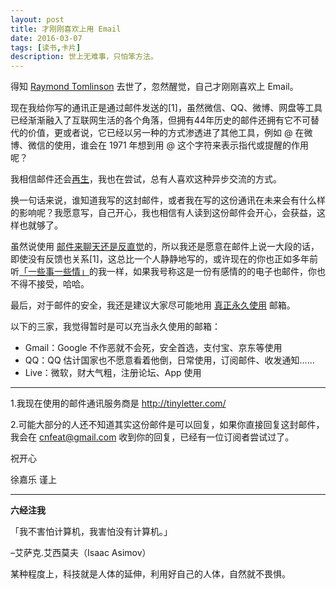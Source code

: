 ```yaml
---
layout: post
title: 才刚刚喜欢上用 Email
date: 2016-03-07
tags: [读书,卡片]
description: 世上无难事，只怕笨方法。
---
```



得知 [Raymond Tomlinson](http://www.latimes.com/local/obituaries/la-me-raymond-tomlinson-20160308-story.html) 去世了，忽然醒觉，自己才刚刚喜欢上 Email。 

现在我给你写的通讯正是通过邮件发送的[1]，虽然微信、QQ、微博、网盘等工具已经渐渐融入了互联网生活的各个角落，但拥有44年历史的邮件还拥有它不可替代的价值，更或者说，它已经以另一种的方式渗透进了其他工具，例如 @ 在微博、微信的使用，谁会在 1971 年想到用 @ 这个字符来表示指代或提醒的作用呢？

我相信邮件还会[再生](http://weiwuhui.com/4900.html)，我也在尝试，总有人喜欢这种异步交流的方式。

换一句话来说，谁知道我写的这封邮件，或者我在写的这份通讯在未来会有什么样的影响呢？我愿意写，自己开心，我也相信有人读到这份邮件会开心，会获益，这样也就够了。

虽然说使用 [邮件来聊天还是反直觉](http://blog.itgonglun.com/2016/03/08/imessage-101/)的，所以我还是愿意在邮件上说一大段的话，即使没有反馈也关系[1]，这总比一个人静静地写的，或许现在的你也正如多年前听[「一些事一些情」](http://www.loveq.cn/)的我一样，如果我号称这是一份有感情的的电子也邮件，你也不得不接受，哈哈。

最后，对于邮件的安全，我还是建议大家尽可能地用 [真正永久使用](http://www.williamlong.info/archives/3441.html) 邮箱。

以下的三家，我觉得暂时是可以充当永久使用的邮箱：

- Gmail：Google 不作恶就不会死，安全首选，支付宝、京东等使用
- QQ：QQ 估计国家也不愿意看着他倒，日常使用，订阅邮件、收发通知……
- Live：微软，财大气粗，注册论坛、App 使用

---

1.我现在使用的邮件通讯服务商是 http://tinyletter.com/ 

2.可能大部分的人还不知道其实这份邮件是可以回复，如果你直接回复这封邮件，我会在 cnfeat@gmail.com 收到你的回复，已经有一位订阅者尝试过了。

祝开心

徐嘉乐 谨上

----

**六经注我**

「我不害怕计算机，我害怕没有计算机。」

–艾萨克.艾西莫夫（Isaac Asimov）

某种程度上，科技就是人体的延伸，利用好自己的人体，自然就不畏惧。





